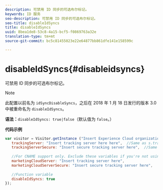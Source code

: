```yaml
---
description: 可禁用 ID 同步的可选布尔标记。
keywords: ID 服务
seo-description: 可禁用 ID 同步的可选布尔标记。
seo-title: disableIdSyncs
title: disableIdSyncs
uuid: 8bea1de8-53c8-4a15-bcf5-f0869763a32e
translation-type: tm+mt
source-git-commit: bc5c81455023e22e64877bb861dfe141e158599c

---
```



# disableIdSyncs{#disableidsyncs}

可禁用 ID 同步的可选布尔标记。

>[!NOTE]
>
>此配置以前名为 `idSyncDisableSyncs`，之后在 2018 年 1 月 18 日发行的版本 3.0 中被重命名为 `disableIdSyncs`。

**语法：**`disableIdSyncs: true|false`（默认值为 `false`。）

**代码示例**

```js
var visitor = Visitor.getInstance ("Insert Experience Cloud organization ID here",{ 
   trackingServer: "Insert tracking server here here",  //Same as s.trackingServer 
   trackingServerSecure: "Insert secure tracking server here",  //Same as s.trackingServerSecure 
 
   //For CNAME support only. Exclude these variables if you're not using CNAME 
   marketingCloudServer: "Insert tracking server here", 
   marketingCloudServerSecure: "Insert secure tracking server here", 
 
   //Function variable 
   disableIdSyncs: true 
});
```

